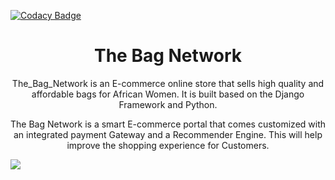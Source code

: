 
[![Codacy Badge](https://api.codacy.com/project/badge/Grade/7944707d65734cc586a4f0be011352b1)](https://app.codacy.com/gh/BuildForSDGCohort2/The_Bag_Network?utm_source=github.com&utm_medium=referral&utm_content=BuildForSDGCohort2/The_Bag_Network&utm_campaign=Badge_Grade_Settings)

<h1 align="center">The Bag Network</h1>

<p align="center">
The_Bag_Network is an E-commerce online store that sells high quality and affordable bags for African Women. It is built based on the Django Framework and Python.
</p>
<p align="center">
The Bag Network is a smart E-commerce portal that comes customized with an integrated payment Gateway and a Recommender Engine. This will help improve the shopping experience for Customers.
</p>

<img src = "https://github.com/BuildForSDGCohort2/The_Bag_Network/images/blob/master/bag-network.jpg?raw=true">